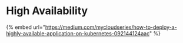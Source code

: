 # High Availability

{% embed url="https://medium.com/mycloudseries/how-to-deploy-a-highly-available-application-on-kubernetes-092144124aac" %}
